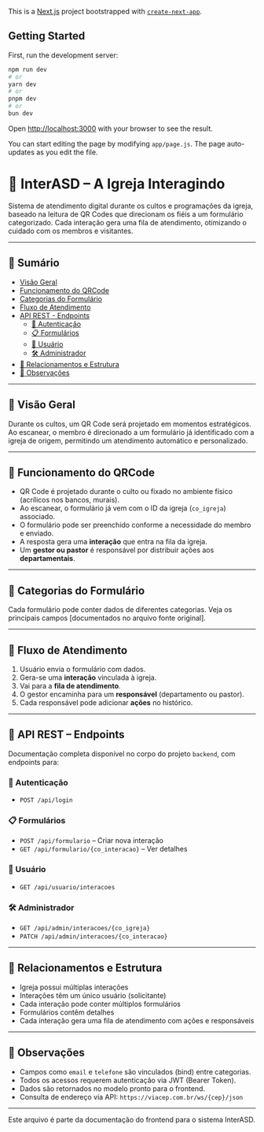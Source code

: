 This is a [Next.js](https://nextjs.org) project bootstrapped with [`create-next-app`](https://nextjs.org/docs/app/api-reference/cli/create-next-app).

## Getting Started

First, run the development server:

```bash
npm run dev
# or
yarn dev
# or
pnpm dev
# or
bun dev
```

Open [http://localhost:3000](http://localhost:3000) with your browser to see the result.

You can start editing the page by modifying `app/page.js`. The page auto-updates as you edit the file.

# 📘 InterASD – A Igreja Interagindo

Sistema de atendimento digital durante os cultos e programações da igreja, baseado na leitura de QR Codes que direcionam os fiéis a um formulário categorizado. Cada interação gera uma fila de atendimento, otimizando o cuidado com os membros e visitantes.

---

## 📌 Sumário

-   [Visão Geral](#visão-geral)
-   [Funcionamento do QRCode](#funcionamento-do-qrcode)
-   [Categorias do Formulário](#categorias-do-formulário)
-   [Fluxo de Atendimento](#fluxo-de-atendimento)
-   [API REST - Endpoints](#api-rest---endpoints)
    -   [🔑 Autenticação](#-autenticação)
    -   [📋 Formulários](#-formulários)
    -   [👤 Usuário](#-usuário)
    -   [🛠️ Administrador](#️-administrador)
-   [🧩 Relacionamentos e Estrutura](#-relacionamentos-e-estrutura)
-   [📎 Observações](#-observações)

---

## 📖 Visão Geral

Durante os cultos, um QR Code será projetado em momentos estratégicos. Ao escanear, o membro é direcionado a um formulário já identificado com a igreja de origem, permitindo um atendimento automático e personalizado.

---

## 📲 Funcionamento do QRCode

-   QR Code é projetado durante o culto ou fixado no ambiente físico (acrílicos nos bancos, murais).
-   Ao escanear, o formulário já vem com o ID da igreja (`co_igreja`) associado.
-   O formulário pode ser preenchido conforme a necessidade do membro e enviado.
-   A resposta gera uma **interação** que entra na fila da igreja.
-   Um **gestor ou pastor** é responsável por distribuir ações aos **departamentais**.

---

## 🧾 Categorias do Formulário

Cada formulário pode conter dados de diferentes categorias. Veja os principais campos [documentados no arquivo fonte original].

---

## 🔄 Fluxo de Atendimento

1. Usuário envia o formulário com dados.
2. Gera-se uma **interação** vinculada à igreja.
3. Vai para a **fila de atendimento**.
4. O gestor encaminha para um **responsável** (departamento ou pastor).
5. Cada responsável pode adicionar **ações** no histórico.

---

## 🧪 API REST – Endpoints

Documentação completa disponível no corpo do projeto `backend`, com endpoints para:

### 🔑 Autenticação

-   `POST /api/login`

### 📋 Formulários

-   `POST /api/formulario` – Criar nova interação
-   `GET /api/formulario/{co_interacao}` – Ver detalhes

### 👤 Usuário

-   `GET /api/usuario/interacoes`

### 🛠️ Administrador

-   `GET /api/admin/interacoes/{co_igreja}`
-   `PATCH /api/admin/interacoes/{co_interacao}`

---

## 🧩 Relacionamentos e Estrutura

-   Igreja possui múltiplas interações
-   Interações têm um único usuário (solicitante)
-   Cada interação pode conter múltiplos formulários
-   Formulários contêm detalhes
-   Cada interação gera uma fila de atendimento com ações e responsáveis

---

## 📎 Observações

-   Campos como `email` e `telefone` são vinculados (bind) entre categorias.
-   Todos os acessos requerem autenticação via JWT (Bearer Token).
-   Dados são retornados no modelo pronto para o frontend.
-   Consulta de endereço via API: `https://viacep.com.br/ws/{cep}/json`

---

Este arquivo é parte da documentação do frontend para o sistema InterASD.
